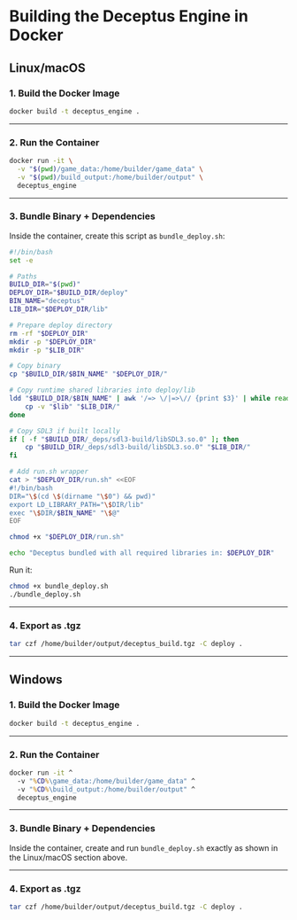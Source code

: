 
# Building the Deceptus Engine in Docker


## Linux/macOS

### 1. Build the Docker Image

```bash
docker build -t deceptus_engine .
```

---

### 2. Run the Container

```bash
docker run -it \
  -v "$(pwd)/game_data:/home/builder/game_data" \
  -v "$(pwd)/build_output:/home/builder/output" \
  deceptus_engine
```

---

### 3. Bundle Binary + Dependencies

Inside the container, create this script as `bundle_deploy.sh`:

```bash
#!/bin/bash
set -e

# Paths
BUILD_DIR="$(pwd)"
DEPLOY_DIR="$BUILD_DIR/deploy"
BIN_NAME="deceptus"
LIB_DIR="$DEPLOY_DIR/lib"

# Prepare deploy directory
rm -rf "$DEPLOY_DIR"
mkdir -p "$DEPLOY_DIR"
mkdir -p "$LIB_DIR"

# Copy binary
cp "$BUILD_DIR/$BIN_NAME" "$DEPLOY_DIR/"

# Copy runtime shared libraries into deploy/lib
ldd "$BUILD_DIR/$BIN_NAME" | awk '/=> \/|=>\// {print $3}' | while read lib; do
    cp -v "$lib" "$LIB_DIR/"
done

# Copy SDL3 if built locally
if [ -f "$BUILD_DIR/_deps/sdl3-build/libSDL3.so.0" ]; then
    cp "$BUILD_DIR/_deps/sdl3-build/libSDL3.so.0" "$LIB_DIR/"
fi

# Add run.sh wrapper
cat > "$DEPLOY_DIR/run.sh" <<EOF
#!/bin/bash
DIR="\$(cd \$(dirname "\$0") && pwd)"
export LD_LIBRARY_PATH="\$DIR/lib"
exec "\$DIR/$BIN_NAME" "\$@"
EOF

chmod +x "$DEPLOY_DIR/run.sh"

echo "Deceptus bundled with all required libraries in: $DEPLOY_DIR"
```

Run it:

```bash
chmod +x bundle_deploy.sh
./bundle_deploy.sh
```

---

### 4. Export as .tgz

```bash
tar czf /home/builder/output/deceptus_build.tgz -C deploy .
```

---

## Windows

### 1. Build the Docker Image

```cmd
docker build -t deceptus_engine .
```

---

### 2. Run the Container

```cmd
docker run -it ^
  -v "%CD%\game_data:/home/builder/game_data" ^
  -v "%CD%\build_output:/home/builder/output" ^
  deceptus_engine
```

---

### 3. Bundle Binary + Dependencies

Inside the container, create and run `bundle_deploy.sh` exactly as shown in the Linux/macOS section above.

---

### 4. Export as .tgz

```bash
tar czf /home/builder/output/deceptus_build.tgz -C deploy .
```

